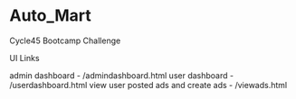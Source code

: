 # Auto_Mart
Cycle45 Bootcamp Challenge 


UI Links

admin dashboard - /admindashboard.html
user dashboard - /userdashboard.html
view user posted ads and create ads - /viewads.html